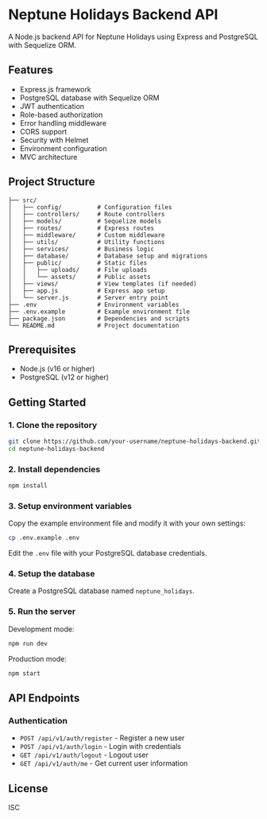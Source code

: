 # Neptune Holidays Backend API

A Node.js backend API for Neptune Holidays using Express and PostgreSQL with Sequelize ORM.

## Features

- Express.js framework
- PostgreSQL database with Sequelize ORM
- JWT authentication
- Role-based authorization
- Error handling middleware
- CORS support
- Security with Helmet
- Environment configuration
- MVC architecture

## Project Structure

```
├── src/
│   ├── config/          # Configuration files
│   ├── controllers/     # Route controllers
│   ├── models/          # Sequelize models
│   ├── routes/          # Express routes
│   ├── middleware/      # Custom middleware
│   ├── utils/           # Utility functions
│   ├── services/        # Business logic
│   ├── database/        # Database setup and migrations
│   ├── public/          # Static files
│   │   ├── uploads/     # File uploads
│   │   └── assets/      # Public assets
│   ├── views/           # View templates (if needed)
│   ├── app.js           # Express app setup
│   └── server.js        # Server entry point
├── .env                 # Environment variables
├── .env.example         # Example environment file
├── package.json         # Dependencies and scripts
└── README.md            # Project documentation
```

## Prerequisites

- Node.js (v16 or higher)
- PostgreSQL (v12 or higher)

## Getting Started

### 1. Clone the repository

```bash
git clone https://github.com/your-username/neptune-holidays-backend.git
cd neptune-holidays-backend
```

### 2. Install dependencies

```bash
npm install
```

### 3. Setup environment variables

Copy the example environment file and modify it with your own settings:

```bash
cp .env.example .env
```

Edit the `.env` file with your PostgreSQL database credentials.

### 4. Setup the database

Create a PostgreSQL database named `neptune_holidays`.

### 5. Run the server

Development mode:

```bash
npm run dev
```

Production mode:

```bash
npm start
```

## API Endpoints

### Authentication

- `POST /api/v1/auth/register` - Register a new user
- `POST /api/v1/auth/login` - Login with credentials
- `GET /api/v1/auth/logout` - Logout user
- `GET /api/v1/auth/me` - Get current user information

## License

ISC 